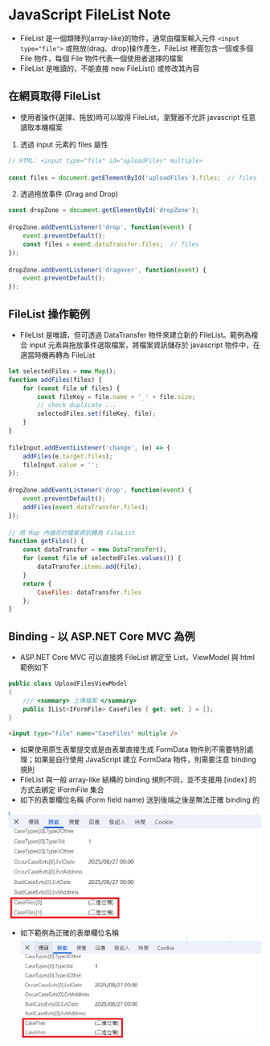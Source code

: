 ﻿# JavaScript FileList Note

- FileList 是一個類陣列(array-like)的物件，通常由檔案輸入元件 `<input type="file">` 或拖放(drag、drop)操作產生，FileList 裡面包含一個或多個 File 物件，每個 File 物件代表一個使用者選擇的檔案
- FileList 是唯讀的，不能直接 new FileList() 或修改其內容

## 在網頁取得 FileList

- 使用者操作(選擇、拖放)時可以取得 FileList，瀏覽器不允許 javascript 任意讀取本機檔案

1. 透過 input 元素的 files 屬性
```javascript
// HTML: <input type="file" id="uploadFiles" multiple>

const files = document.getElementById('uploadFiles').files;  // files
```

2. 透過拖放事件 (Drag and Drop)
```javascript
const dropZone = document.getElementById('dropZone');

dropZone.addEventListener('drop', function(event) {
    event.preventDefault();
    const files = event.dataTransfer.files;  // files
});

dropZone.addEventListener('dragover', function(event) {
    event.preventDefault();
});
```

## FileList 操作範例

- FileList 是唯讀，但可透過 DataTransfer 物件來建立新的 FileList。範例為複合 input 元素與拖放事件選取檔案，將檔案資訊儲存於 javascript 物件中，在適當時機再轉為 FileList

```javascript
let selectedFiles = new Map();
function addFiles(files) {
    for (const file of files) {
        const fileKey = file.name + '_' + file.size;
        // check duplicate ...
        selectedFiles.set(fileKey, file);
    }
}

fileInput.addEventListener('change', (e) => {
    addFiles(e.target.files);
    fileInput.value = '';
});

dropZone.addEventListener('drop', function(event) {
    event.preventDefault();
    addFiles(event.dataTransfer.files);
});

// 將 Map 內儲存的檔案資訊轉為 FileList
function getFiles() {
    const dataTransfer = new DataTransfer();
    for (const file of selectedFiles.values()) {
        dataTransfer.items.add(file);
    }
    return {
        CaseFiles: dataTransfer.files
    };
}
```

## Binding - 以 ASP.NET Core MVC 為例

- ASP.NET Core MVC 可以直接將 FileList 綁定至 List<IFormFile>，ViewModel 與 html 範例如下

```csharp
public class UploadFilesViewModel
{
    /// <summary> 上傳檔案 </summary>
    public IList<IFormFile> CaseFiles { get; set; } = [];
}
```

```html
<input type="file" name="CaseFiles" multiple />
```

- 如果使用原生表單提交或是由表單直接生成 FormData 物件則不需要特別處理；如果是自行使用 JavaScript 建立 FormData 物件，則需要注意 binding 規則
- FileList 與一般 array-like 結構的 binding 規則不同，並不支援用 [index] 的方式去綁定 IFormFile 集合
- 如下的表單欄位名稱 (Form field name) 送到後端之後是無法正確 binding 的  

![](01.png)

- 如下範例為正確的表單欄位名稱  
![](02.png)